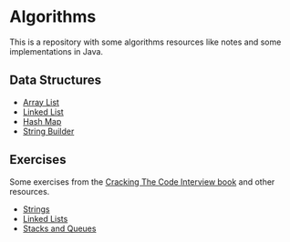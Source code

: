 # Algorithms

This is a repository with some algorithms resources like notes and some implementations in Java.

## Data Structures

+ [Array List](https://github.com/rafaelsfrr/Algorithms-Java/blob/master/doc/data-structures.md#array-list)
+ [Linked List](https://github.com/rafaelsfrr/Algorithms-Java/blob/master/doc/data-structures.md#linked-list)
+ [Hash Map](https://github.com/rafaelsfrr/Algorithms-Java/blob/master/doc/data-structures.md#hash-map)
+ [String Builder](https://github.com/rafaelsfrr/Algorithms-Java/blob/master/doc/data-structures.md#string-builder)

## Exercises
Some exercises from the [Cracking The Code Interview book](http://www.crackingthecodinginterview.com/) and other resources.

+ [Strings](https://github.com/rafaelsfrr/Algorithms-Java/blob/master/doc/strings.md)
+ [Linked Lists](https://github.com/rafaelsfrr/Algorithms-Java/blob/master/doc/linked-list.md)
+ [Stacks and Queues](https://github.com/rafaelsfrr/Algorithms-Java/blob/master/doc/stack-queue.md)
